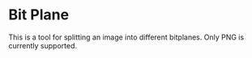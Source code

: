 Bit Plane
=========

This is a tool for splitting an image into different bitplanes. Only PNG
is currently supported.
